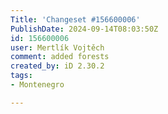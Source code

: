 ```yaml
---
Title: 'Changeset #156600006'
PublishDate: 2024-09-14T08:03:50Z
id: 156600006
user: Mertlík Vojtěch
comment: added forests
created_by: iD 2.30.2
tags:
- Montenegro

---
```

